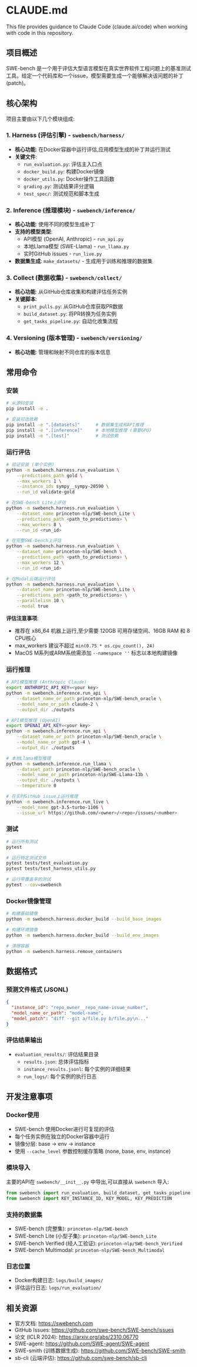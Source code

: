 # CLAUDE.md

This file provides guidance to Claude Code (claude.ai/code) when working with code in this repository.

## 项目概述

SWE-bench 是一个用于评估大型语言模型在真实世界软件工程问题上的基准测试工具。给定一个代码库和一个issue，模型需要生成一个能够解决该问题的补丁(patch)。

## 核心架构

项目主要由以下几个模块组成:

### 1. Harness (评估引擎) - `swebench/harness/`
- **核心功能**: 在Docker容器中运行评估,应用模型生成的补丁并运行测试
- **关键文件**:
  - `run_evaluation.py`: 评估主入口点
  - `docker_build.py`: 构建Docker镜像
  - `docker_utils.py`: Docker操作工具函数
  - `grading.py`: 测试结果评分逻辑
  - `test_spec/`: 测试规范和脚本生成

### 2. Inference (推理模块) - `swebench/inference/`
- **核心功能**: 使用不同的模型生成补丁
- **支持的模型类型**:
  - API模型 (OpenAI, Anthropic) - `run_api.py`
  - 本地Llama模型 (SWE-Llama) - `run_llama.py`
  - 实时GitHub issues - `run_live.py`
- **数据集生成**: `make_datasets/` - 生成用于训练和推理的数据集

### 3. Collect (数据收集) - `swebench/collect/`
- **核心功能**: 从GitHub仓库收集和构建评估任务实例
- **关键脚本**:
  - `print_pulls.py`: 从GitHub仓库获取PR数据
  - `build_dataset.py`: 将PR转换为任务实例
  - `get_tasks_pipeline.py`: 自动化收集流程

### 4. Versioning (版本管理) - `swebench/versioning/`
- **核心功能**: 管理和映射不同仓库的版本信息

## 常用命令

### 安装
```bash
# 从源码安装
pip install -e .

# 安装可选依赖
pip install -e ".[datasets]"      # 数据集生成和API推理
pip install -e ".[inference]"     # 本地模型推理 (需要GPU)
pip install -e ".[test]"          # 测试依赖
```

### 运行评估
```bash
# 验证安装 (单个实例)
python -m swebench.harness.run_evaluation \
    --predictions_path gold \
    --max_workers 1 \
    --instance_ids sympy__sympy-20590 \
    --run_id validate-gold

# 在SWE-bench Lite上评估
python -m swebench.harness.run_evaluation \
    --dataset_name princeton-nlp/SWE-bench_Lite \
    --predictions_path <path_to_predictions> \
    --max_workers 8 \
    --run_id <run_id>

# 在完整SWE-bench上评估
python -m swebench.harness.run_evaluation \
    --dataset_name princeton-nlp/SWE-bench \
    --predictions_path <path_to_predictions> \
    --max_workers 12 \
    --run_id <run_id>

# 在Modal云端运行评估
python -m swebench.harness.run_evaluation \
    --dataset_name princeton-nlp/SWE-bench_Lite \
    --predictions_path <path_to_predictions> \
    --parallelism 10 \
    --modal true
```

**评估注意事项**:
- 推荐在 x86_64 机器上运行,至少需要 120GB 可用存储空间、16GB RAM 和 8 CPU核心
- max_workers 建议不超过 `min(0.75 * os.cpu_count(), 24)`
- MacOS M系列或ARM系统需添加 `--namespace ''` 标志以本地构建镜像

### 运行推理
```bash
# API模型推理 (Anthropic Claude)
export ANTHROPIC_API_KEY=<your key>
python -m swebench.inference.run_api \
    --dataset_name_or_path princeton-nlp/SWE-bench_oracle \
    --model_name_or_path claude-2 \
    --output_dir ./outputs

# API模型推理 (OpenAI)
export OPENAI_API_KEY=<your key>
python -m swebench.inference.run_api \
    --dataset_name_or_path princeton-nlp/SWE-bench_oracle \
    --model_name_or_path gpt-4 \
    --output_dir ./outputs

# 本地Llama模型推理
python -m swebench.inference.run_llama \
    --dataset_path princeton-nlp/SWE-bench_oracle \
    --model_name_or_path princeton-nlp/SWE-Llama-13b \
    --output_dir ./outputs \
    --temperature 0

# 在实时GitHub issue上运行推理
python -m swebench.inference.run_live \
    --model_name gpt-3.5-turbo-1106 \
    --issue_url https://github.com/<owner>/<repo>/issues/<number>
```

### 测试
```bash
# 运行所有测试
pytest

# 运行特定测试文件
pytest tests/test_evaluation.py
pytest tests/test_harness_utils.py

# 运行带覆盖率的测试
pytest --cov=swebench
```

### Docker镜像管理
```bash
# 构建基础镜像
python -m swebench.harness.docker_build --build_base_images

# 构建环境镜像
python -m swebench.harness.docker_build --build_env_images

# 清理容器
python -m swebench.harness.remove_containers
```

## 数据格式

### 预测文件格式 (JSONL)
```json
{
  "instance_id": "repo_owner__repo_name-issue_number",
  "model_name_or_path": "model-name",
  "model_patch": "diff --git a/file.py b/file.py\n..."
}
```

### 评估结果输出
- `evaluation_results/`: 评估结果目录
  - `results.json`: 总体评估指标
  - `instance_results.jsonl`: 每个实例的详细结果
  - `run_logs/`: 每个实例的执行日志

## 开发注意事项

### Docker使用
- SWE-bench 使用Docker进行可复现的评估
- 每个任务实例在独立的Docker容器中运行
- 镜像分层: base → env → instance
- 使用 `--cache_level` 参数控制缓存策略 (none, base, env, instance)

### 模块导入
主要的API在 `swebench/__init__.py` 中导出,可以直接从 `swebench` 导入:
```python
from swebench import run_evaluation, build_dataset, get_tasks_pipeline
from swebench import KEY_INSTANCE_ID, KEY_MODEL, KEY_PREDICTION
```

### 支持的数据集
- SWE-bench (完整集): `princeton-nlp/SWE-bench`
- SWE-bench Lite (小型子集): `princeton-nlp/SWE-bench_Lite`
- SWE-bench Verified (经人工验证): `princeton-nlp/SWE-bench_Verified`
- SWE-bench Multimodal: `princeton-nlp/SWE-bench_Multimodal`

### 日志位置
- Docker构建日志: `logs/build_images/`
- 评估运行日志: `logs/run_evaluation/`

## 相关资源

- 官方文档: https://swebench.com
- GitHub Issues: https://github.com/swe-bench/SWE-bench/issues
- 论文 (ICLR 2024): https://arxiv.org/abs/2310.06770
- SWE-agent: https://github.com/SWE-agent/SWE-agent
- SWE-smith (训练数据生成): https://github.com/SWE-bench/SWE-smith
- sb-cli (云端评估): https://github.com/swe-bench/sb-cli
